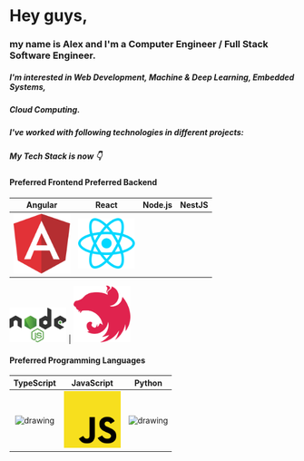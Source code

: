 # Hey guys,

### my name is Alex and I'm a Computer Engineer / Full Stack Software Engineer.
##### I'm interested in Web Development, Machine & Deep Learning, Embedded Systems,
##### Cloud Computing.

##### I've worked with following technologies in different projects:



##### My Tech Stack is now 👇

#### Preferred Frontend           Preferred Backend
Angular           |  React      | Node.js           | NestJS
:-------------------------:|:-------------------------:|:-------------------------:|:-------------------------:
<img src="https://github.com/nik-neg/nik-neg/blob//main/images/angular-icon.svg" alt="drawing" width="100"/> |  <img src="https://github.com/nik-neg/nik-neg/blob//main/images/react.svg" alt="drawing" width="100"/>


<img src="https://github.com/nik-neg/nik-neg/blob//main/images/nodejs.svg" alt="drawing" width="100"/> |  <img src="https://github.com/nik-neg/nik-neg/blob//main/images/nestjs.svg" alt="drawing" width="100"/>

#### Preferred Programming Languages
TypeScript        | JavaScript      | Python
:-------------------------:|:-------------------------:|:-------------------------:
<img src="https://github.com/nik-neg/nik-neg/blob/main/images/typescript-icon.svg)" alt="drawing" width="100"/> | <img src="https://github.com/nik-neg/nik-neg/blob/main/images/javascript.svg" alt="drawing" width="100"/> | <img src="https://github.com/nik-neg/nik-neg/blob/main/images/python.svg)" alt="drawing" width="100"/>

